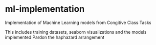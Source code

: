 # ml-implementation
Implementation of Machine Learning models from Congitive Class Tasks

This includes training datasets, seaborn visualizations and the models implemented
Pardon the haphazard arrangement
